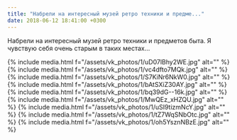 ```yaml
---
title: "Набрели на интересный музей ретро техники и предме..."
date: 2018-06-12 18:41:00 +0300
---
```


Набрели на интересный музей ретро техники и предметов быта. Я чувствую себя очень старым в таких местах...


{% include media.html f="/assets/vk_photos/1/uD07lBhy2WE.jpg" alt="" %}
{% include media.html f="/assets/vk_photos/1/vc4dfto7MQk.jpg" alt="" %}
{% include media.html f="/assets/vk_photos/1/S7KiNr6NkW0.jpg" alt="" %}
{% include media.html f="/assets/vk_photos/1/bAtSXiZ30AY.jpg" alt="" %}
{% include media.html f="/assets/vk_photos/1/bq39dG--16k.jpg" alt="" %}
{% include media.html f="/assets/vk_photos/1/MwQEz_xHZQU.jpg" alt="" %}
{% include media.html f="/assets/vk_photos/1/uSI9tizmNcY.jpg" alt="" %}
{% include media.html f="/assets/vk_photos/1/tZ7WqSNbOtc.jpg" alt="" %}
{% include media.html f="/assets/vk_photos/1/oh5YsznNBzE.jpg" alt="" %}

